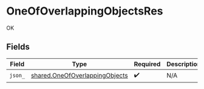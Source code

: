 # OneOfOverlappingObjectsRes

OK


## Fields

| Field                                                                            | Type                                                                             | Required                                                                         | Description                                                                      |
| -------------------------------------------------------------------------------- | -------------------------------------------------------------------------------- | -------------------------------------------------------------------------------- | -------------------------------------------------------------------------------- |
| `json_`                                                                          | [shared.OneOfOverlappingObjects](../../models/shared/oneofoverlappingobjects.md) | :heavy_check_mark:                                                               | N/A                                                                              |